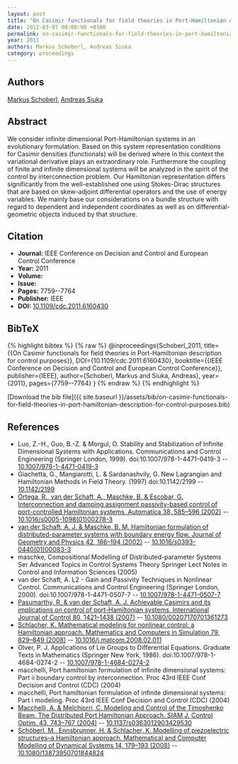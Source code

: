 ```yaml
---
layout: post
title: "On Casimir functionals for field theories in Port-Hamiltonian description for control purposes"
date: 2012-03-07 00:00:00 +0100
permalink: on-casimir-functionals-for-field-theories-in-port-hamiltonian-description-for-control-purposes
year: 2011
authors: Markus Schoberl, Andreas Siuka
category: proceedings
---
```

 
## Authors
[Markus Schoberl](authors/markus-schoberl), [Andreas Siuka](authors/andreas-siuka)
 
## Abstract
We consider infinite dimensional Port-Hamiltonian systems in an evolutionary formulation. Based on this system representation conditions for Casimir densities (functionals) will be derived where in this context the variational derivative plays an extraordinary role. Furthermore the coupling of finite and infinite dimensional systems will be analyzed in the spirit of the control by interconnection problem. Our Hamiltonian representation differs significantly from the well-established one using Stokes-Dirac structures that are based on skew-adjoint differential operators and the use of energy variables. We mainly base our considerations on a bundle structure with regard to dependent and independent coordinates as well as on differential-geometric objects induced by that structure.
 
## Citation
- **Journal:** IEEE Conference on Decision and Control and European Control Conference
- **Year:** 2011
- **Volume:** 
- **Issue:** 
- **Pages:** 7759--7764
- **Publisher:** IEEE
- **DOI:** [10.1109/cdc.2011.6160430](https://doi.org/10.1109/cdc.2011.6160430)
 
## BibTeX
{% highlight bibtex %}
{% raw %}
@inproceedings{Schoberl_2011,
  title={{On Casimir functionals for field theories in Port-Hamiltonian description for control purposes}},
  DOI={10.1109/cdc.2011.6160430},
  booktitle={{IEEE Conference on Decision and Control and European Control Conference}},
  publisher={IEEE},
  author={Schoberl, Markus and Siuka, Andreas},
  year={2011},
  pages={7759--7764}
}
{% endraw %}
{% endhighlight %}
 
[Download the bib file]({{ site.baseurl }}/assets/bib/on-casimir-functionals-for-field-theories-in-port-hamiltonian-description-for-control-purposes.bib)
 
## References
- Luo, Z.-H., Guo, B.-Z. & Morgul, O. Stability and Stabilization of Infinite Dimensional Systems with Applications. Communications and Control Engineering (Springer London, 1999). doi:10.1007/978-1-4471-0419-3 -- [10.1007/978-1-4471-0419-3](https://doi.org/10.1007/978-1-4471-0419-3)
- Giachetta, G., Mangiarotti, L. & Sardanashvily, G. New Lagrangian and Hamiltonian Methods in Field Theory. (1997) doi:10.1142/2199 -- [10.1142/2199](https://doi.org/10.1142/2199)
- [Ortega, R., van der Schaft, A., Maschke, B. & Escobar, G. Interconnection and damping assignment passivity-based control of port-controlled Hamiltonian systems. Automatica 38, 585–596 (2002)](interconnection-and-damping-assignment-passivity-based-control-of-port-controlled-hamiltonian-systems) -- [10.1016/s0005-1098(01)00278-3](https://doi.org/10.1016/s0005-1098(01)00278-3)
- [van der Schaft, A. J. & Maschke, B. M. Hamiltonian formulation of distributed-parameter systems with boundary energy flow. Journal of Geometry and Physics 42, 166–194 (2002)](hamiltonian-formulation-of-distributed-parameter-systems-with-boundary-energy-flow) -- [10.1016/s0393-0440(01)00083-3](https://doi.org/10.1016/s0393-0440(01)00083-3)
- maschke, Compositional Modelling of Distributed-parameter Systems Ser Advanced Topics in Control Systems Theory Springer Lect Notes in Control and Information Sciences (2005)
- van der Schaft, A. L2 - Gain and Passivity Techniques in Nonlinear Control. Communications and Control Engineering (Springer London, 2000). doi:10.1007/978-1-4471-0507-7 -- [10.1007/978-1-4471-0507-7](https://doi.org/10.1007/978-1-4471-0507-7)
- [Pasumarthy, R. & van der Schaft, A. J. Achievable Casimirs and its implications on control of port-Hamiltonian systems. International Journal of Control 80, 1421–1438 (2007)](achievable-casimirs-and-its-implications-on-control-of-port-hamiltonian-systems) -- [10.1080/00207170701361273](https://doi.org/10.1080/00207170701361273)
- [Schlacher, K. Mathematical modeling for nonlinear control: a Hamiltonian approach. Mathematics and Computers in Simulation 79, 829–849 (2008)](mathematical-modeling-for-nonlinear-control-a-hamiltonian-approach) -- [10.1016/j.matcom.2008.02.011](https://doi.org/10.1016/j.matcom.2008.02.011)
- Olver, P. J. Applications of Lie Groups to Differential Equations. Graduate Texts in Mathematics (Springer New York, 1986). doi:10.1007/978-1-4684-0274-2 -- [10.1007/978-1-4684-0274-2](https://doi.org/10.1007/978-1-4684-0274-2)
- macchelli, Port hamiltonian formulation of infinite dimensional systems: Part ii boundary control by interconnection. Proc 43rd IEEE Conf Decision and Control (CDC) (2004)
- macchelli, Port hamiltonian formulation of infinite dimensional systems: Part i modeling. Proc 43rd IEEE Conf Decision and Control (CDC) (2004)
- [Macchelli, A. & Melchiorri, C. Modeling and Control of the Timoshenko Beam. The Distributed Port Hamiltonian Approach. SIAM J. Control Optim. 43, 743–767 (2004)](modeling-and-control-of-the-timoshenko-beam-the-distributed-port-hamiltonian-approach) -- [10.1137/s0363012903429530](https://doi.org/10.1137/s0363012903429530)
- [Schöberl, M., Ennsbrunner, H. & Schlacher, K. Modelling of piezoelectric structures–a Hamiltonian approach. Mathematical and Computer Modelling of Dynamical Systems 14, 179–193 (2008)](modelling-of-piezoelectric-structures-a-hamiltonian-approach) -- [10.1080/13873950701844824](https://doi.org/10.1080/13873950701844824)

